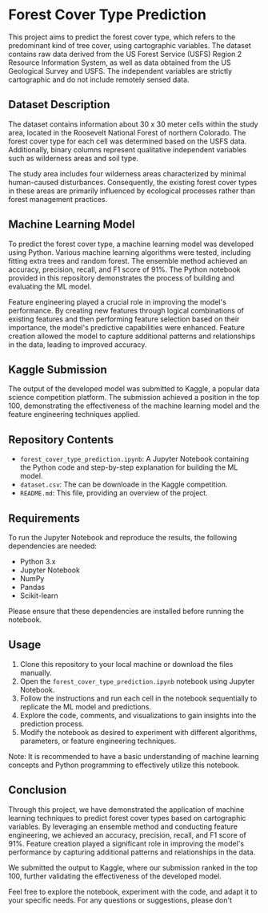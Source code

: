 # Forest Cover Type Prediction

This project aims to predict the forest cover type, which refers to the predominant kind of tree cover, using cartographic variables. The dataset contains raw data derived from the US Forest Service (USFS) Region 2 Resource Information System, as well as data obtained from the US Geological Survey and USFS. The independent variables are strictly cartographic and do not include remotely sensed data.

## Dataset Description

The dataset contains information about 30 x 30 meter cells within the study area, located in the Roosevelt National Forest of northern Colorado. The forest cover type for each cell was determined based on the USFS data. Additionally, binary columns represent qualitative independent variables such as wilderness areas and soil type.

The study area includes four wilderness areas characterized by minimal human-caused disturbances. Consequently, the existing forest cover types in these areas are primarily influenced by ecological processes rather than forest management practices.

## Machine Learning Model

To predict the forest cover type, a machine learning model was developed using Python. Various machine learning algorithms were tested, including fitting extra trees and random forest. The ensemble method achieved an accuracy, precision, recall, and F1 score of 91%. The Python notebook provided in this repository demonstrates the process of building and evaluating the ML model.

Feature engineering played a crucial role in improving the model's performance. By creating new features through logical combinations of existing features and then performing feature selection based on their importance, the model's predictive capabilities were enhanced. Feature creation allowed the model to capture additional patterns and relationships in the data, leading to improved accuracy.

## Kaggle Submission

The output of the developed model was submitted to Kaggle, a popular data science competition platform. The submission achieved a position in the top 100, demonstrating the effectiveness of the machine learning model and the feature engineering techniques applied.

## Repository Contents

- `forest_cover_type_prediction.ipynb`: A Jupyter Notebook containing the Python code and step-by-step explanation for building the ML model.
- `dataset.csv`: The can be downloade in the Kaggle competition.
- `README.md`: This file, providing an overview of the project.

## Requirements

To run the Jupyter Notebook and reproduce the results, the following dependencies are needed:

- Python 3.x
- Jupyter Notebook
- NumPy
- Pandas
- Scikit-learn

Please ensure that these dependencies are installed before running the notebook.

## Usage

1. Clone this repository to your local machine or download the files manually.
2. Open the `forest_cover_type_prediction.ipynb` notebook using Jupyter Notebook.
3. Follow the instructions and run each cell in the notebook sequentially to replicate the ML model and predictions.
4. Explore the code, comments, and visualizations to gain insights into the prediction process.
5. Modify the notebook as desired to experiment with different algorithms, parameters, or feature engineering techniques.

Note: It is recommended to have a basic understanding of machine learning concepts and Python programming to effectively utilize this notebook.

## Conclusion

Through this project, we have demonstrated the application of machine learning techniques to predict forest cover types based on cartographic variables. By leveraging an ensemble method and conducting feature engineering, we achieved an accuracy, precision, recall, and F1 score of 91%. Feature creation played a significant role in improving the model's performance by capturing additional patterns and relationships in the data.

We submitted the output to Kaggle, where our submission ranked in the top 100, further validating the effectiveness of the developed model.

Feel free to explore the notebook, experiment with the code, and adapt it to your specific needs. For any questions or suggestions, please don't
